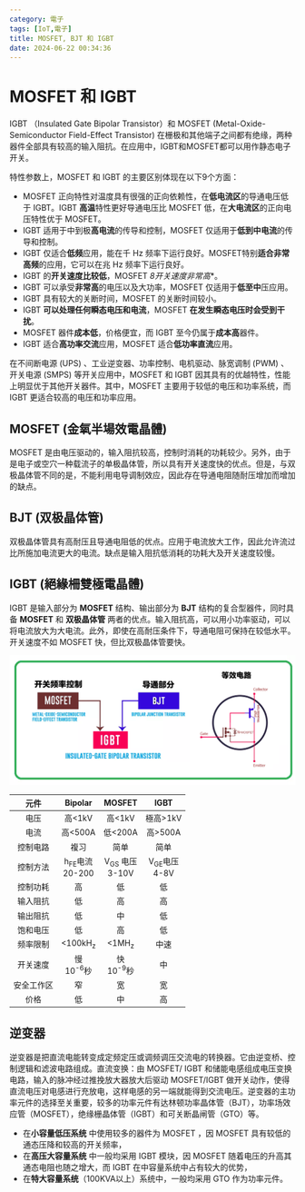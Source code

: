 ```yaml
---
category: 電子
tags: [IoT,電子]
title: MOSFET, BJT 和 IGBT
date: 2024-06-22 00:34:36
---
```


<style>
  table {
    width: 100%
    }
  td {
    vertical-align: center;
  }
  table.inputT{
    margin: 10px;
    width: auto;
    margin-left: auto;
    margin-right: auto;
    border: none;
  }
  input{
    text-align: center;
    padding: 0px 10px;
  }
  iframe{
    width: 100%;
    display: block;
    border-style:none;
  }
</style>

# MOSFET 和 IGBT

IGBT （Insulated Gate Bipolar Transistor）和 MOSFET (Metal-Oxide-Semiconductor Field-Effect Transistor) 在栅极和其他端子之间都有绝缘，两种器件全部具有较高的输入阻抗。在应用中，IGBT和MOSFET都可以用作静态电子开关。

特性参数上，MOSFET 和 IGBT 的主要区别体现在以下9个方面：

- MOSFET 正向特性对温度具有很强的正向依赖性，在**低电流区**的导通电压低于 IGBT。IGBT **高温**特性更好导通电压比 MOSFET 低，在**大电流区**的正向电压特性优于 MOSFET。
- IGBT 适用于中到极**高电流**的传导和控制，MOSFET 仅适用于**低到中电流**的传导和控制。
- IGBT 仅适合**低频**应用，能在千 Hz 频率下运行良好。MOSFET特别**适合非常高频**的应用，它可以在兆 Hz 频率下运行良好。
- IGBT 的**开关速度比较低**，MOSFET *8开关速度非常高**。
- IGBT 可以承受**非常高**的电压以及大功率，MOSFET 仅适用于**低至中**压应用。
- IGBT 具有较大的关断时间，MOSFET 的关断时间较小。
- IGBT **可以处理任何瞬态电压和电流**，MOSFET **在发生瞬态电压时会受到干扰**。
- MOSFET 器件**成本低**，价格便宜，而 IGBT 至今仍属于**成本高**器件。
- IGBT 适合**高功率交流**应用，MOSFET 适合**低功率直流**应用。

在不间断电源 (UPS) 、工业逆变器、功率控制、电机驱动、脉宽调制 (PWM) 、开关电源 (SMPS) 等开关应用中，MOSFET 和 IGBT 因其具有的优越特性，性能上明显优于其他开关器件。其中，MOSFET 主要用于较低的电压和功率系统，而 IGBT 更适合较高的电压和功率应用。

## MOSFET (金氧半場效電晶體)

MOSFET 是由电压驱动的，输入阻抗较高，控制时消耗的功耗较少。另外，由于是电子或空穴一种载流子的单极晶体管，所以具有开关速度快的优点。但是，与双极晶体管不同的是，不能利用电导调制效应，因此存在导通电阻随耐压增加而增加的缺点。

## BJT (双极晶体管)

双极晶体管具有高耐压且导通电阻低的优点。应用于电流放大工作，因此允许流过比所施加电流更大的电流。缺点是输入阻抗低消耗的功耗大及开关速度较慢。

## IGBT (絕緣柵雙極電晶體)

IGBT 是输入部分为 **MOSFET** 结构、输出部分为 **BJT** 结构的复合型器件，同时具备 **MOSFET** 和 **双极晶体管** 两者的优点。输入阻抗高，可以用小功率驱动，可以将电流放大为大电流。此外，即使在高耐压条件下，导通电阻可保持在较低水平。开关速度不如 MOSFET 快，但比双极晶体管要快。

![Alt x](../assets/img/IC/igbt-mix.png)


|元件|Bipolar|MOSFET|IGBT| 
|:---:|:---:|:---:|:---:|
|电压|高<1kV|高<1kV|極高>1kV|
|电流|高<500A|低<200A|高>500A|
|控制电路|複习|简单|简单|
|控制方法|h<sub>FE</sub>电流 <br/>20-200|V<sub>GS</sub> 电压<br/>3-10V|V<sub>GE</sub>电压<br/>4-8V|
|控制功耗|高|低|低|
|输入阻抗|低|高|高|
|输出阻抗|低|中|低|
|饱和电压|低|高|低|
|频率限制|<100kH<sub>z</sub>|<1MH<sub>z</sub>|中速|
|开关速度|慢<br/>10<sup>-6</sup>秒|快<br/>10<sup>-9</sup>秒|中|
|安全工作区|窄|宽|宽|
|价格|低|中|高|





## 逆变器

逆变器是把直流电能转变成定频定压或调频调压交流电的转换器。它由逆变桥、控制逻辑和滤波电路组成。直流变换：由 MOSFET/ IGBT 和储能电感组成电压变换电路，输入的脉冲经过推挽放大器放大后驱动 MOSFET/IGBT 做开关动作，使得直流电压对电感进行充放电，这样电感的另一端就能得到交流电压。逆变器的主功率元件的选择至关重要，较多的功率元件有达林顿功率晶体管（BJT），功率场效应管（MOSFET），绝缘栅晶体管（IGBT）和可关断晶闸管（GTO）等。

 - 在**小容量低压系统** 中使用较多的器件为 MOSFET ，因 MOSFET 具有较低的通态压降和较高的开关频率，
 - 在**高压大容量系统** 中一般均采用 IGBT 模块，因 MOSFET 随着电压的升高其通态电阻也随之增大，而 IGBT 在中容量系统中占有较大的优势，
 - 在**特大容量系统**（100KVA以上）系统中，一般均采用 GTO 作为功率元件。